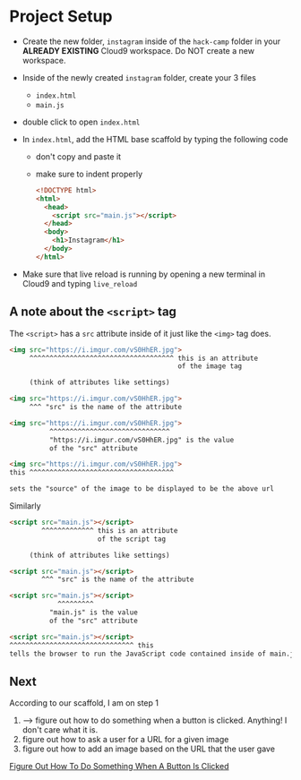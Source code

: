 # Project Setup

- Create the new folder, `instagram` inside of the `hack-camp` folder in your
  **ALREADY EXISTING** Cloud9 workspace. Do NOT create a new workspace.
- Inside of the newly created `instagram` folder, create your 3 files
  - `index.html`
  - `main.js`
- double click to open `index.html`
- In `index.html`, add the HTML base scaffold by typing the following code 
  - don't copy and paste it
  - make sure to indent properly
  
    ```html
    <!DOCTYPE html>
    <html>
      <head>
        <script src="main.js"></script>
      </head>
      <body>
        <h1>Instagram</h1>
      </body>
    </html>
    ```

- Make sure that live reload is running by opening a new terminal in Cloud9 and
  typing `live_reload`

## A note about the `<script>` tag

The `<script>` has a `src` attribute inside of it just like the `<img>` tag
does.

```html
<img src="https://i.imgur.com/vS0HhER.jpg">
     ^^^^^^^^^^^^^^^^^^^^^^^^^^^^^^^^^^^^ this is an attribute
                                          of the image tag

     (think of attributes like settings)
```

```html
<img src="https://i.imgur.com/vS0HhER.jpg">
     ^^^ "src" is the name of the attribute
```

```html
<img src="https://i.imgur.com/vS0HhER.jpg">
          ^^^^^^^^^^^^^^^^^^^^^^^^^^^^^^ 
          "https://i.imgur.com/vS0HhER.jpg" is the value
          of the "src" attribute
```

```html
<img src="https://i.imgur.com/vS0HhER.jpg">
this ^^^^^^^^^^^^^^^^^^^^^^^^^^^^^^^^^^^^

sets the "source" of the image to be displayed to be the above url
```

Similarly

```html
<script src="main.js"></script>
        ^^^^^^^^^^^^^ this is an attribute
                      of the script tag

     (think of attributes like settings)
```

```html
<script src="main.js"></script>
        ^^^ "src" is the name of the attribute
```

```html
<script src="main.js"></script>
            ^^^^^^^^^
          "main.js" is the value
          of the "src" attribute
```

```html
<script src="main.js"></script>
^^^^^^^^^^^^^^^^^^^^^^^^^^^^^^^ this
tells the browser to run the JavaScript code contained inside of main.js
```


## Next

According to our scaffold, I am on step 1

1. --> figure out how to do something when a button is clicked. Anything! I
  don't care what it is.
2. figure out how to ask a user for a URL for a given image
3. figure out how to add an image based on the URL that the user gave


[Figure Out How To Do Something When A Button Is Clicked](button_clicked.md)
